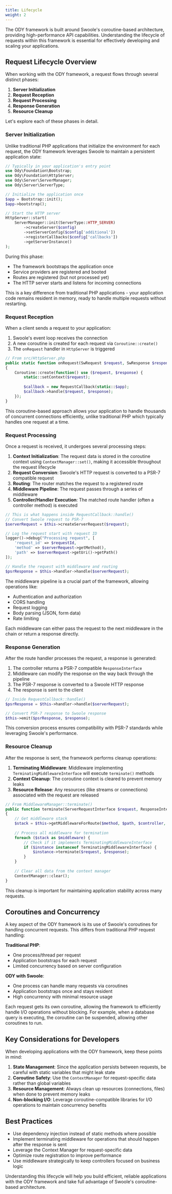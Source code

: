 ```yaml
---
title: Lifecycle
weight: 2
---
```


The ODY framework is built around Swoole's coroutine-based architecture, providing high-performance API capabilities.
Understanding the lifecycle of requests within this framework is essential for effectively developing and scaling your
applications.

## Request Lifecycle Overview

When working with the ODY framework, a request flows through several distinct phases:

1. **Server Initialization**
2. **Request Reception**
3. **Request Processing**
4. **Response Generation**
5. **Resource Cleanup**

Let's explore each of these phases in detail.

### Server Initialization

Unlike traditional PHP applications that initialize the environment for each request, the ODY framework leverages Swoole
to maintain a persistent application state:

```php
// Typically in your application's entry point
use Ody\Foundation\Bootstrap;
use Ody\Foundation\HttpServer;
use Ody\Server\ServerManager;
use Ody\Server\ServerType;

// Initialize the application once
$app = Bootstrap::init();
$app->bootstrap();

// Start the HTTP server
HttpServer::start(
    ServerManager::init(ServerType::HTTP_SERVER)
        ->createServer($config)
        ->setServerConfig($config['additional'])
        ->registerCallbacks($config['callbacks'])
        ->getServerInstance()
);
```

During this phase:

- The framework bootstraps the application once
- Service providers are registered and booted
- Routes are registered (but not processed yet)
- The HTTP server starts and listens for incoming connections

This is a key difference from traditional PHP applications - your application code remains resident in memory, ready to
handle multiple requests without restarting.

### Request Reception

When a client sends a request to your application:

1. Swoole's event loop receives the connection
2. A new coroutine is created for each request via `Coroutine::create()`
3. The `onRequest` handler in `HttpServer` is triggered

```php
// From src/HttpServer.php
public static function onRequest(SwRequest $request, SwResponse $response): void
{
    Coroutine::create(function() use ($request, $response) {
        static::setContext($request);
        
        $callback = new RequestCallback(static::$app);
        $callback->handle($request, $response);
    });
}
```

This coroutine-based approach allows your application to handle thousands of concurrent connections efficiently, unlike
traditional PHP which typically handles one request at a time.

### Request Processing

Once a request is received, it undergoes several processing steps:

1. **Context Initialization**: The request data is stored in the coroutine context using `ContextManager::set()`, making
   it accessible throughout the request lifecycle
2. **Request Conversion**: Swoole's HTTP request is converted to a PSR-7 compatible request
3. **Routing**: The router matches the request to a registered route
4. **Middleware Pipeline**: The request passes through a series of middleware
5. **Controller/Handler Execution**: The matched route handler (often a controller method) is executed

```php
// This is what happens inside RequestCallback::handle()
// Convert Swoole request to PSR-7
$serverRequest = $this->createServerRequest($request);

// Log the request start with request ID
logger()->debug("Processing request", [
    'request_id' => $requestId,
    'method' => $serverRequest->getMethod(),
    'path' => $serverRequest->getUri()->getPath()
]);

// Handle the request with middleware and routing
$psrResponse = $this->handler->handle($serverRequest);
```

The middleware pipeline is a crucial part of the framework, allowing operations like:

- Authentication and authorization
- CORS handling
- Request logging
- Body parsing (JSON, form data)
- Rate limiting

Each middleware can either pass the request to the next middleware in the chain or return a response directly.

### Response Generation

After the route handler processes the request, a response is generated:

1. The controller returns a PSR-7 compatible `ResponseInterface`
2. Middleware can modify the response on the way back through the pipeline
3. The PSR-7 response is converted to a Swoole HTTP response
4. The response is sent to the client

```php
// Inside RequestCallback::handle()
$psrResponse = $this->handler->handle($serverRequest);

// Convert PSR-7 response to Swoole response
$this->emit($psrResponse, $response);
```

This conversion process ensures compatibility with PSR-7 standards while leveraging Swoole's performance.

### Resource Cleanup

After the response is sent, the framework performs cleanup operations:

1. **Terminating Middleware**: Middleware implementing `TerminatingMiddlewareInterface` will execute `terminate()`
   methods
2. **Context Cleanup**: The coroutine context is cleared to prevent memory leaks
3. **Resource Release**: Any resources (like streams or connections) associated with the request are released

```php
// From MiddlewareManager::terminate()
public function terminate(ServerRequestInterface $request, ResponseInterface $response): void
{
    // Get middleware stack
    $stack = $this->getMiddlewareForRoute($method, $path, $controller, $action);
    
    // Process all middleware for termination
    foreach ($stack as $middleware) {
        // Check if it implements TerminatingMiddlewareInterface
        if ($instance instanceof TerminatingMiddlewareInterface) {
            $instance->terminate($request, $response);
        }
    }
    
    // Clear all data from the context manager
    ContextManager::clear();
}
```

This cleanup is important for maintaining application stability across many requests.

## Coroutines and Concurrency

A key aspect of the ODY framework is its use of Swoole's coroutines for handling concurrent requests. This differs from
traditional PHP request handling:

**Traditional PHP**:

- One process/thread per request
- Application bootstraps for each request
- Limited concurrency based on server configuration

**ODY with Swoole**:

- One process can handle many requests via coroutines
- Application bootstraps once and stays resident
- High concurrency with minimal resource usage

Each request gets its own coroutine, allowing the framework to efficiently handle I/O operations without blocking. For
example, when a database query is executing, the coroutine can be suspended, allowing other coroutines to run.

## Key Considerations for Developers

When developing applications with the ODY framework, keep these points in mind:

1. **State Management**: Since the application persists between requests, be careful with static variables that might
   leak state
2. **Coroutine Safety**: Use the `ContextManager` for request-specific data rather than global variables
3. **Resource Management**: Always clean up resources (connections, files) when done to prevent memory leaks
4. **Non-blocking I/O**: Leverage coroutine-compatible libraries for I/O operations to maintain concurrency benefits

## Best Practices

- Use dependency injection instead of static methods where possible
- Implement terminating middleware for operations that should happen after the response is sent
- Leverage the Context Manager for request-specific data
- Optimize route registration to improve performance
- Use middleware strategically to keep controllers focused on business logic

Understanding this lifecycle will help you build efficient, reliable applications with the ODY framework and take full
advantage of Swoole's coroutine-based architecture.
